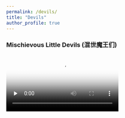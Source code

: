 ```yaml
---
permalink: /devils/
title: "Devils"
author_profile: true
---
```


### Mischievous Little Devils (混世魔王们)
<video id="video" controls="" preload="none" poster="../images/mischievous_little_devil.png">
      <source id="mp4" src="../images/mischievous_little_devil.mp4" type="video/mp4">
</videos>